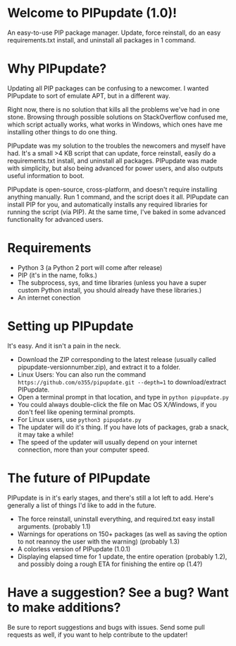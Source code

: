 # Welcome to PIPupdate (1.0)!
An easy-to-use PIP package manager. Update, force reinstall, do an easy requirements.txt install, and uninstall all packages in 1 command.

# Why PIPupdate?
Updating all PIP packages can be confusing to a newcomer. I wanted PIPupdate to sort of emulate APT, but in a different way.

Right now, there is no solution that kills all the problems we've had in one stone. Browsing through possible solutions on StackOverflow confused me, which script actually works, what works in Windows, which ones have me installing other things to do one thing.

PIPupdate was my solution to the troubles the newcomers and myself have had. It's a small >4 KB script that can update, force reinstall, easily do a requirements.txt install, and uninstall all packages. PIPupdate was made with simplicity, but also being advanced for power users, and also outputs useful information to boot.

PIPupdate is open-source, cross-platform, and doesn't require installing anything manually. Run 1 command, and the script does it all. PIPupdate can install PIP for you, and automatically installs any required libraries for running the script (via PIP). At the same time, I've baked in some advanced functionality for advanced users.

# Requirements
* Python 3 (a Python 2 port will come after release)
* PIP (it's in the name, folks.)
* The subprocess, sys, and time libraries (unless you have a super custom Python install, you should already have these libraries.)
* An internet conection

# Setting up PIPupdate
It's easy. And it isn't a pain in the neck.

* Download the ZIP corresponding to the latest release (usually called pipupdate-versionnumber.zip), and extract it to a folder.
* Linux Users: You can also run the command ```https://github.com/o355/pipupdate.git --depth=1``` to download/extract PIPupdate.
* Open a terminal prompt in that location, and type in ```python pipupdate.py```
* You could always double-click the file on Mac OS X/Windows, if you don't feel like opening terminal prompts.
* For Linux users, use ```python3 pipupdate.py```
* The updater will do it's thing. If you have lots of packages, grab a snack, it may take a while!
* The speed of the updater will usually depend on your internet connection, more than your computer speed.

# The future of PIPupdate
PIPupdate is in it's early stages, and there's still a lot left to add. Here's generally a list of things I'd like to add in the future.

* The force reinstall, uninstall everything, and required.txt easy install arguments. (probably 1.1)
* Warnings for operations on 150+ packages (as well as saving the option to not reannoy the user with the warning) (probably 1.3)
* A colorless version of PIPupdate (1.0.1)
* Displaying elapsed time for 1 update, the entire operation (probably 1.2), and possibly doing a rough ETA for finishing the entire op (1.4?)

# Have a suggestion? See a bug? Want to make additions?
Be sure to report suggestions and bugs with issues.
Send some pull requests as well, if you want to help contribute to the updater!
